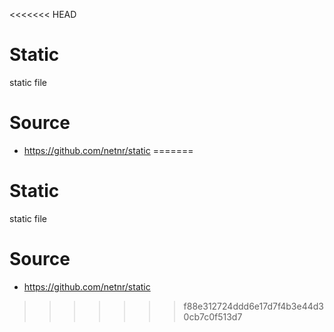 <<<<<<< HEAD
# Static
static file

# Source
- <https://github.com/netnr/static>
=======
# Static
static file

# Source
- <https://github.com/netnr/static>
>>>>>>> f88e312724ddd6e17d7f4b3e44d30cb7c0f513d7
